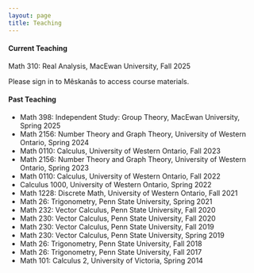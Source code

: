 ```yaml
---
layout: page
title: Teaching
---
```

#### Current Teaching

Math 310: Real Analysis, MacEwan University, Fall 2025 

Please sign in to Mêskanâs to access course materials.

#### Past Teaching

* Math 398: Independent Study: Group Theory,	MacEwan University, Spring 2025
* Math 2156: Number Theory and Graph Theory, University of Western Ontario, Spring 2024
* Math 0110: Calculus, University of Western Ontario,	Fall 2023
* Math 2156: Number Theory and Graph Theory, University of Western Ontario,	Spring 2023
* Math 0110: Calculus, University of Western Ontario,	Fall 2022
* Calculus 1000, University of Western Ontario,	Spring 2022
* Math 1228: Discrete Math, University of Western Ontario, Fall 2021
* Math 26: Trigonometry, Penn State University,	Spring 2021
* Math 232: Vector Calculus, Penn State University,	Fall 2020
* Math 230: Vector Calculus, Penn State University,	Fall 2020
* Math 230: Vector Calculus, Penn State University, Fall 2019
* Math 230: Vector Calculus, Penn State University, Spring 2019
* Math 26: Trigonometry,	Penn State University, Fall 2018
* Math 26: Trigonometry,	Penn State University, Fall 2017
* Math 101: Calculus 2,  University of Victoria, Spring 2014 


